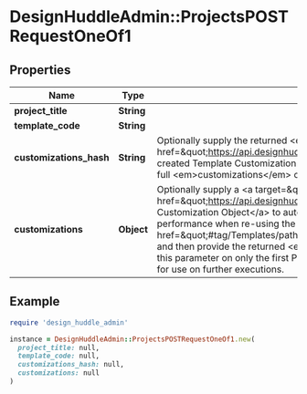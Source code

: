 # DesignHuddleAdmin::ProjectsPOSTRequestOneOf1

## Properties

| Name | Type | Description | Notes |
| ---- | ---- | ----------- | ----- |
| **project_title** | **String** |  | [optional] |
| **template_code** | **String** |  |  |
| **customizations_hash** | **String** | Optionally supply the returned &lt;em&gt;object_hash&lt;/em&gt; of a &lt;a target&#x3D;\&quot;_parent\&quot; href&#x3D;\&quot;https://api.designhuddle.com/doc/Using_Template_Customization_Objects.pdf\&quot;&gt;previously created Template Customization Object&lt;/a&gt; to automatically customize/populate this Template per user. The full &lt;em&gt;customizations&lt;/em&gt; object will be ignored if this field is supplied. | [optional] |
| **customizations** | **Object** | Optionally supply a &lt;a target&#x3D;\&quot;_parent\&quot; href&#x3D;\&quot;https://api.designhuddle.com/doc/Template_Customization_Objects.pdf\&quot;&gt;Template Customization Object&lt;/a&gt; to automatically customize/populate this Template per user. To improve performance when re-using the same object on multiple Project creations, &lt;a href&#x3D;\&quot;#tag/Templates/paths/~1template~1customization-objects/post\&quot;&gt;store the object&lt;/a&gt; first and then provide the returned &lt;em&gt;object_hash&lt;/em&gt; instead. This can also be accomplished by passing in this parameter on only the first Project creation and storing the returned &lt;em&gt;customizations_hash&lt;/em&gt; field for use on further executions.  | [optional] |

## Example

```ruby
require 'design_huddle_admin'

instance = DesignHuddleAdmin::ProjectsPOSTRequestOneOf1.new(
  project_title: null,
  template_code: null,
  customizations_hash: null,
  customizations: null
)
```


